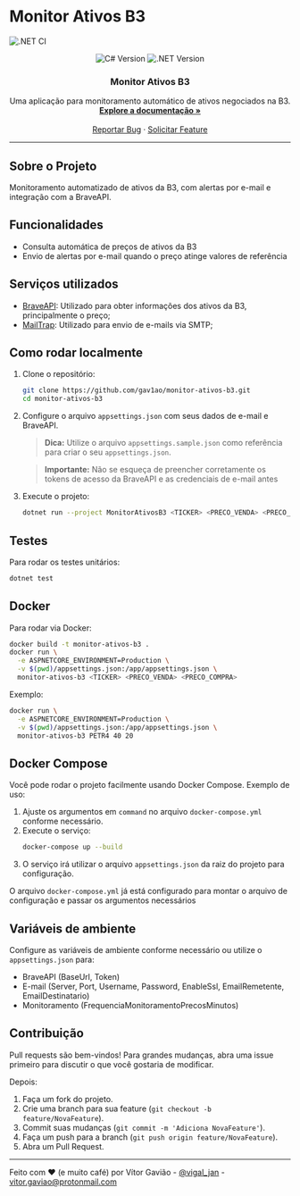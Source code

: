 # Monitor Ativos B3

![.NET CI](https://github.com/gav1ao/monitor-ativos-b3/actions/workflows/dotnet.yml/badge.svg)

<div align="center">
    <img src="https://img.shields.io/badge/C%23-12.0-blue" alt="C# Version">
    <img src="https://img.shields.io/badge/.NET-8.0-blueviolet" alt=".NET Version">
</div>

<div align="center">
  <h3 align="center">Monitor Ativos B3</h3>
  <p align="center">
    Uma aplicação para monitoramento automático de ativos negociados na B3.
    <br />
    <a href="https://github.com/gav1ao/monitor-ativos-b3"><strong>Explore a documentação »</strong></a>
    <br />
    <br />
    <a href="https://github.com/gav1ao/monitor-ativos-b3/issues">Reportar Bug</a>
    ·
    <a href="https://github.com/gav1ao/mmonitor-ativos-b3/issues">Solicitar Feature</a>
  </p>
</div>

---

## Sobre o Projeto

Monitoramento automatizado de ativos da B3, com alertas por e-mail e integração com a BraveAPI.

## Funcionalidades

- Consulta automática de preços de ativos da B3
- Envio de alertas por e-mail quando o preço atinge valores de referência

## Serviços utilizados

- [BraveAPI](https://brapi.dev/): Utilizado para obter informações dos ativos da B3, principalmente o preço;
- [MailTrap](https://mailtrap.io/): Utilizado para envio de e-mails via SMTP;

## Como rodar localmente

1. Clone o repositório:
   ```bash
   git clone https://github.com/gav1ao/monitor-ativos-b3.git
   cd monitor-ativos-b3
   ```

2. Configure o arquivo `appsettings.json` com seus dados de e-mail e BraveAPI.

   > **Dica:** Utilize o arquivo `appsettings.sample.json` como referência para criar o seu `appsettings.json`.

   > **Importante:** Não se esqueça de preencher corretamente os tokens de acesso da BraveAPI e as credenciais de e-mail antes

3. Execute o projeto:
   ```bash
   dotnet run --project MonitorAtivosB3 <TICKER> <PRECO_VENDA> <PRECO_COMPRA>
    ```

## Testes

Para rodar os testes unitários:
```bash
dotnet test
```

## Docker

Para rodar via Docker:
```bash
docker build -t monitor-ativos-b3 .
docker run \
  -e ASPNETCORE_ENVIRONMENT=Production \
  -v $(pwd)/appsettings.json:/app/appsettings.json \
  monitor-ativos-b3 <TICKER> <PRECO_VENDA> <PRECO_COMPRA>
```

Exemplo:
```bash
docker run \
  -e ASPNETCORE_ENVIRONMENT=Production \
  -v $(pwd)/appsettings.json:/app/appsettings.json \
  monitor-ativos-b3 PETR4 40 20
```

## Docker Compose

Você pode rodar o projeto facilmente usando Docker Compose.
Exemplo de uso:

1. Ajuste os argumentos em `command` no arquivo `docker-compose.yml` conforme necessário.
2. Execute o serviço:
   ```bash
   docker-compose up --build
   ```
3. O serviço irá utilizar o arquivo `appsettings.json` da raiz do projeto para configuração.

O arquivo `docker-compose.yml` já está configurado para montar o arquivo de configuração e passar os argumentos necessários

## Variáveis de ambiente

Configure as variáveis de ambiente conforme necessário ou utilize o `appsettings.json` para:

- BraveAPI (BaseUrl, Token)
- E-mail (Server, Port, Username, Password, EnableSsl, EmailRemetente, EmailDestinatario)
- Monitoramento (FrequenciaMonitoramentoPrecosMinutos)

## Contribuição

Pull requests são bem-vindos! Para grandes mudanças, abra uma issue primeiro para discutir o que você gostaria de modificar.

Depois:

1. Faça um fork do projeto.
2. Crie uma branch para sua feature (`git checkout -b feature/NovaFeature`).
3. Commit suas mudanças (`git commit -m 'Adiciona NovaFeature'`).
4. Faça um push para a branch (`git push origin feature/NovaFeature`).
5. Abra um Pull Request.

---

Feito com ❤️ (e muito café) por Vítor Gavião - [@vigal_jan](https://x.com/vigal_jan) - vitor.gaviao@protonmail.com
